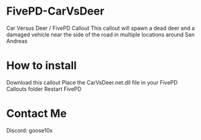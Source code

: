 # FivePD-CarVsDeer
Car Versus Deer / FivePD Callout
This callout will spawn a dead deer and a damaged vehicle near the side of the road in multiple locations around San Andreas

# How to install
Download this callout
Place the CarVsDeer.net.dll file in your FivePD Callouts folder
Restart FivePD

# Contact Me
Discord: goose10x
